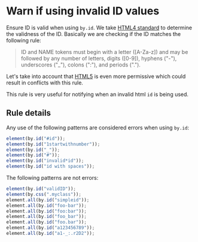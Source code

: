# Warn if using invalid ID values

Ensure ID is valid when using `by.id`. We take [HTML4 standard](https://www.w3.org/TR/html4/types.html#type-id)
to determine the validness of the ID. Basically we are checking if the ID matches the following rule:

> ID and NAME tokens must begin with a letter ([A-Za-z]) and may be followed by any number of letters,
digits ([0-9]), hyphens ("-"), underscores ("_"), colons (":"), and periods (".").

Let's take into account that [HTML5](https://html.spec.whatwg.org/multipage/dom.html#the-id-attribute)
is even more permissive which could result in conflicts with this rule.

This rule is very useful for notifying when an invalid html `id` is being used.

## Rule details

Any use of the following patterns are considered errors when using `by.id`:

```js
element(by.id("#id"));
element(by.id("1startwithnumber"));
element(by.id("_"));
element(by.id("#"));
element(by.id("invalid*id"));
element(by.id("id with spaces"));
```

The following patterns are not errors:

```js
element(by.id("validID"));
element(by.css(".myclass"));
element.all(by.id("simpleid"));
element.all(by.id("foo-bar"));
element.all(by.id("foo:bar"));
element.all(by.id("foo_bar"));
element.all(by.id("foo.bar"));
element.all(by.id("a123456789"));
element.all(by.id("a1-_:.r2D2"));
```
